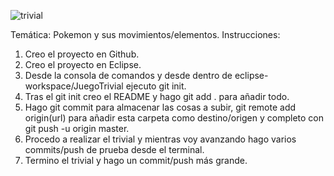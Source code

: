 ![trivial]([https://images-na.ssl-images-amazon.com/images/I/61K1EvI-pLL.png)


Temática: Pokemon y sus movimientos/elementos.
Instrucciones:

1. Creo el proyecto en Github.
2. Creo el proyecto en Eclipse.
3. Desde la consola de comandos y desde dentro de eclipse-workspace/JuegoTrivial ejecuto git init.
4. Tras el git init creo el README y hago git add . para añadir todo.
5. Hago git commit para almacenar las cosas a subir, git remote add origin(url) para añadir esta carpeta como destino/origen y completo con git push -u origin master.
6. Procedo a realizar el trivial y mientras voy avanzando hago varios commits/push de prueba desde el terminal.
7. Termino el trivial y hago un commit/push más grande.
